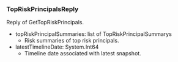 ### TopRiskPrincipalsReply
Reply of GetTopRiskPrincipals.

- topRiskPrincipalSummaries: list of TopRiskPrincipalSummarys
  - Risk summaries of top risk principals.
- latestTimelineDate: System.Int64
  - Timeline date associated with latest snapshot.
